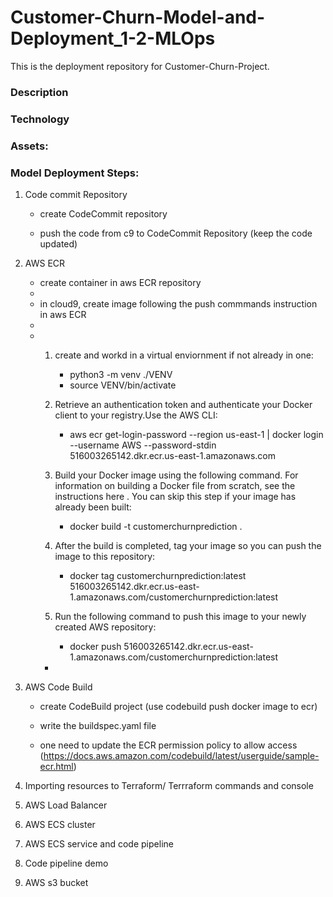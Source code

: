 # Customer-Churn-Model-and-Deployment_1-2-MLOps
This is the deployment repository for Customer-Churn-Project.

### Description

### Technology

### Assets:

### Model Deployment Steps:

1. Code commit Repository

    - create CodeCommit repository
    
    - push the code from c9 to CodeCommit Repository (keep the code updated)

2. AWS ECR
    - create container in aws ECR repository
    - 
    - in cloud9, create image following the push commmands instruction in aws ECR
    - 
    -   1. create and workd in a virtual enviornment if not already in one: 
            - python3 -m venv ./VENV           
            - source VENV/bin/activate
  
        2. Retrieve an authentication token and authenticate your Docker client to your registry.Use the AWS CLI:
            - aws ecr get-login-password --region us-east-1 | docker login --username AWS --password-stdin 516003265142.dkr.ecr.us-east-1.amazonaws.com
        
        2. Build your Docker image using the following command. For information on building a Docker file from scratch, see the instructions here . You can skip this step if your image has already been built:
            - docker build -t customerchurnprediction .
        
        3. After the build is completed, tag your image so you can push the image to this repository:
            - docker tag customerchurnprediction:latest 516003265142.dkr.ecr.us-east-1.amazonaws.com/customerchurnprediction:latest
        
        4. Run the following command to push this image to your newly created AWS repository:
            - docker push 516003265142.dkr.ecr.us-east-1.amazonaws.com/customerchurnprediction:latest
        - 
    

3. AWS Code Build

    - create CodeBuild project (use codebuild push docker image to ecr)
    
    - write the buildspec.yaml file
    
    - one need to update the ECR permission policy to allow access (https://docs.aws.amazon.com/codebuild/latest/userguide/sample-ecr.html)


4. Importing resources to Terraform/ Terrraform commands and console

5. AWS Load Balancer

6. AWS ECS cluster

7. AWS ECS service and code pipeline

8. Code pipeline demo

9. AWS s3 bucket

